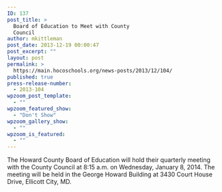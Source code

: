 ```yaml
---
ID: 137
post_title: >
  Board of Education to Meet with County
  Council
author: mkittleman
post_date: 2013-12-19 00:00:47
post_excerpt: ""
layout: post
permalink: >
  https://main.hocoschools.org/news-posts/2013/12/104/
published: true
press-release-number:
  - 2013-104
wpzoom_post_template:
  - ""
wpzoom_featured_show:
  - "Don't Show"
wpzoom_gallery_show:
  - ""
wpzoom_is_featured:
  - ""
---
```

The Howard County Board of Education will hold their quarterly meeting with the County Council at 8:15 a.m. on Wednesday, January 8, 2014. The meeting will be held in the George Howard Building at 3430 Court House Drive, Ellicott City, MD.